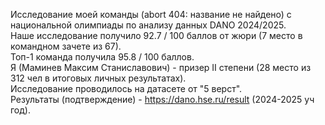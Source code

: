 Исследование моей команды (abort 404: название не найдено) с национальной олимпиады по анализу данных DANO 2024/2025.  
Наше исследование получило 92.7 / 100 баллов от жюри (7 место в командном зачете из 67).  
Топ-1 команда получила 95.8 / 100 баллов.  
Я (Маминев Максим Станиславович) - призер II степени (28 место из 312 чел в итоговых личных результатах).  
Исследование проводилось на датасете от "5 верст".  
Результаты (подтверждение) - https://dano.hse.ru/result (2024-2025 уч год).
